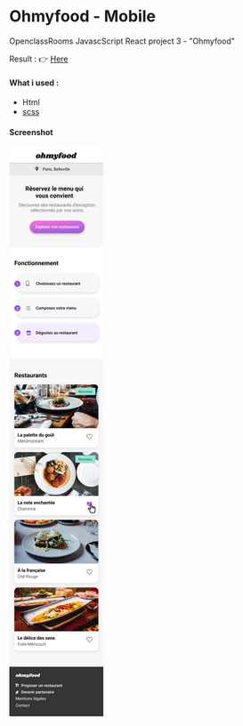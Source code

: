 # Ohmyfood - Mobile
OpenclassRooms JavascScript React project 3 - "Ohmyfood"

Result : 👉 [Here](https://fabkaiz.github.io/ohmyfood-mobile)

#### What i used :
* Html
* [scss](https://sass-lang.com/)


#### Screenshot
![website screenshot](./Screenshot.png)
